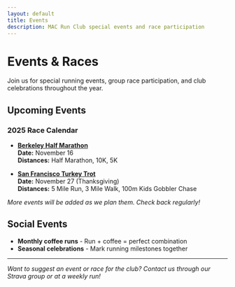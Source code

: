 ```yaml
---
layout: default
title: Events
description: MAC Run Club special events and race participation
---
```


# Events & Races

Join us for special running events, group race participation, and club celebrations throughout the year.

## Upcoming Events

### 2025 Race Calendar

- **[Berkeley Half Marathon](https://berkeleyhalfmarathon.com/)**  
  **Date:** November 16  
  **Distances:** Half Marathon, 10K, 5K

- **[San Francisco Turkey Trot](https://sfturkeytrot.wixsite.com/sftt)**  
  **Date:** November 27 (Thanksgiving)  
  **Distances:** 5 Mile Run, 3 Mile Walk, 100m Kids Gobbler Chase


*More events will be added as we plan them. Check back regularly!*

## Social Events

- **Monthly coffee runs** - Run + coffee = perfect combination
- **Seasonal celebrations** - Mark running milestones together

---

*Want to suggest an event or race for the club? Contact us through our Strava group or at a weekly run!*
